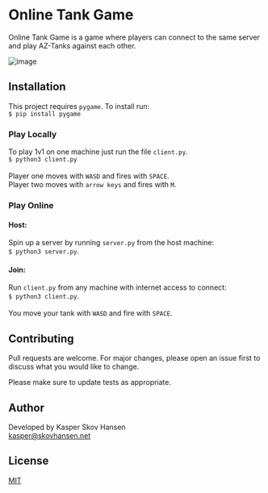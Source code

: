 # Online Tank Game

Online Tank Game is a game where players can connect to the same server and play AZ-Tanks against each other.

![image](https://user-images.githubusercontent.com/54172854/94992523-cbef1080-058a-11eb-997a-b45d9804e36a.png)

## Installation

This project requires ```pygame```. To install run:\
```$ pip install pygame```


### Play Locally
To play 1v1 on one machine just run the file ```client.py```.\
```$ python3 client.py```\
\
Player one moves with ```WASD``` and fires with ```SPACE```.\
Player two moves with ```arrow keys``` and fires with ```M```.

### Play Online
#### Host:
Spin up a server by running ```server.py``` from the host machine:\
```$ python3 server.py```.
#### Join:
Run ```client.py``` from any machine with internet access to connect:\
```$ python3 client.py```.\
\
You move your tank with ```WASD``` and fire with ```SPACE```.

## Contributing
Pull requests are welcome. For major changes, please open an issue first to discuss what you would like to change.

Please make sure to update tests as appropriate.

## Author
Developed by Kasper Skov Hansen\
kasper@skovhansen.net

## License
[MIT](https://choosealicense.com/licenses/mit/)